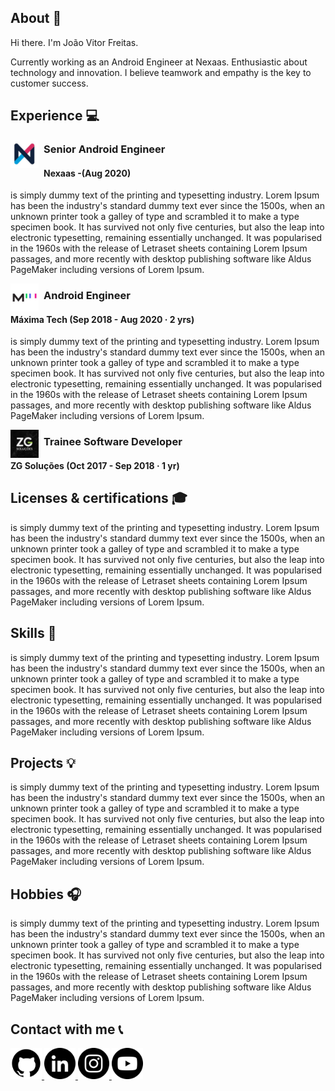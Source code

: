 ## About :man:


Hi there. I'm João Vitor Freitas.

Currently working as an Android Engineer at Nexaas. Enthusiastic about technology and innovation. I believe teamwork and empathy is the key to customer success.


## Experience :computer:


<div class="row">
<a href="https://www.nexaas.com/" style="float:left; margin-right:8px">
<img src="https://raw.githubusercontent.com/joaooab/joaooab.github.io/master/assets/nexaas.jpeg" width="45" height="45">
</a> 
</div>

### Senior Android Engineer
#### Nexaas -(Aug 2020)
is simply dummy text of the printing and typesetting industry. Lorem Ipsum has been the industry's standard dummy text ever since the 1500s, when an unknown printer took a galley of type and scrambled it to make a type specimen book. It has survived not only five centuries, but also the leap into electronic typesetting, remaining essentially unchanged. It was popularised in the 1960s with the release of Letraset sheets containing Lorem Ipsum passages, and more recently with desktop publishing software like Aldus PageMaker including versions of Lorem Ipsum.

<div class="row">
<a href="https://maximatech.com.br/" style="float:left; margin-right:8px">
<img src="https://raw.githubusercontent.com/joaooab/joaooab.github.io/master/assets/maxima.jpeg" width="45" height="45">
</a> 
</div>


### Android Engineer
#### Máxima Tech (Sep 2018 - Aug 2020 · 2 yrs)

is simply dummy text of the printing and typesetting industry. Lorem Ipsum has been the industry's standard dummy text ever since the 1500s, when an unknown printer took a galley of type and scrambled it to make a type specimen book. It has survived not only five centuries, but also the leap into electronic typesetting, remaining essentially unchanged. It was popularised in the 1960s with the release of Letraset sheets containing Lorem Ipsum passages, and more recently with desktop publishing software like Aldus PageMaker including versions of Lorem Ipsum.


<div class="row">
<a href="https://zgsolucoes.com.br/" style="float:left; margin-right:8px">
<img src="https://raw.githubusercontent.com/joaooab/joaooab.github.io/master/assets/zg.jpeg" width="45" height="45">
</a> 
</div>

### Trainee Software Developer
#### ZG Soluções (Oct 2017 - Sep 2018 · 1 yr)


## Licenses & certifications :mortar_board:

is simply dummy text of the printing and typesetting industry. Lorem Ipsum has been the industry's standard dummy text ever since the 1500s, when an unknown printer took a galley of type and scrambled it to make a type specimen book. It has survived not only five centuries, but also the leap into electronic typesetting, remaining essentially unchanged. It was popularised in the 1960s with the release of Letraset sheets containing Lorem Ipsum passages, and more recently with desktop publishing software like Aldus PageMaker including versions of Lorem Ipsum.


## Skills :dart:

is simply dummy text of the printing and typesetting industry. Lorem Ipsum has been the industry's standard dummy text ever since the 1500s, when an unknown printer took a galley of type and scrambled it to make a type specimen book. It has survived not only five centuries, but also the leap into electronic typesetting, remaining essentially unchanged. It was popularised in the 1960s with the release of Letraset sheets containing Lorem Ipsum passages, and more recently with desktop publishing software like Aldus PageMaker including versions of Lorem Ipsum.


## Projects :bulb:

is simply dummy text of the printing and typesetting industry. Lorem Ipsum has been the industry's standard dummy text ever since the 1500s, when an unknown printer took a galley of type and scrambled it to make a type specimen book. It has survived not only five centuries, but also the leap into electronic typesetting, remaining essentially unchanged. It was popularised in the 1960s with the release of Letraset sheets containing Lorem Ipsum passages, and more recently with desktop publishing software like Aldus PageMaker including versions of Lorem Ipsum.


## Hobbies :headphones:

is simply dummy text of the printing and typesetting industry. Lorem Ipsum has been the industry's standard dummy text ever since the 1500s, when an unknown printer took a galley of type and scrambled it to make a type specimen book. It has survived not only five centuries, but also the leap into electronic typesetting, remaining essentially unchanged. It was popularised in the 1960s with the release of Letraset sheets containing Lorem Ipsum passages, and more recently with desktop publishing software like Aldus PageMaker including versions of Lorem Ipsum.


## Contact with me :telephone_receiver:

<div class="row">
<a href="https://github.com/joaooab">
<img src="https://raw.githubusercontent.com/joaooab/joaooab.github.io/master/assets/github.png" width="50" height="50">
</a>
<a href="https://www.linkedin.com/in/joaoovfreitas/">
<img src="https://raw.githubusercontent.com/joaooab/joaooab.github.io/master/assets/linkedin.png" width="50" height="50">
</a>
<a href="https://www.instagram.com/jotave.freitas/">
<img src="https://raw.githubusercontent.com/joaooab/joaooab.github.io/master/assets/instagram.png" width="50" height="50">
</a>
<a href="https://www.youtube.com/channel/UC_3SdR8PSIP34hjfhKaaqAA">
<img src="https://raw.githubusercontent.com/joaooab/joaooab.github.io/master/assets/youtube.png" width="50" height="50">
</a>
</div>